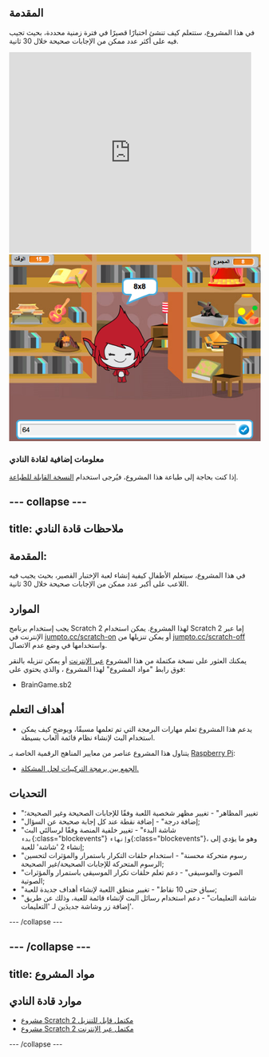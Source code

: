 ## المقدمة

في هذا المشروع، ستتعلم كيف تنشئ اختبارًا قصيرًا في فترة زمنية محددة، بحيث تجيب فيه على أكثر عدد ممكن من الإجابات صحيحة خلال 30 ثانية.

<div class="scratch-preview">
  <iframe allowtransparency="true" width="485" height="402" src="https://scratch.mit.edu/projects/embed/42225768/?autostart=false" frameborder="0"></iframe>
  <img src="images/brain-final.png">
</div>

### معلومات إضافية لقادة النادي

إذا كنت بحاجة إلى طباعة هذا المشروع، فيُرجى استخدام [النسخة القابلة للطباعة](https://projects.raspberrypi.org/en/projects/brain-game/print).

## \--- collapse \---

## title: ملاحظات قادة النادي

## المقدمة:

في هذا المشروع، سيتعلم الأطفال كيفية إنشاء لعبة الإختبار القصير، بحيث يجيب فيه اللاعب على أكبر عدد ممكن من الإجابات صحيحة خلال 30 ثانية.

## الموارد

يجب إستخدام برنامج Scratch 2 لهذا المشروع. يمكن استخدام Scratch 2 إما عبر الإنترنت في [jumpto.cc/scratch-on](http://jumpto.cc/scratch-on) أو يمكن تنزيلها من [ jumpto.cc/scratch-off ](http://jumpto.cc/scratch-off) واستخدامها في وضع عدم الاتصال.

يمكنك العثور على نسخة مكتملة من هذا المشروع [عبر الإنترنت](http://scratch.mit.edu/projects/42225768/#editor) أو يمكن تنزيله بالنقر فوق رابط "مواد المشروع" لهذا المشروع ، والذي يحتوي على:

* BrainGame.sb2

## أهداف التعلم

* يدعم هذا المشروع تعلم مهارات البرمجة التي تم تعلمها مسبقًا، ويوضح كيف يمكن استخدام البث لإنشاء نظام قائمة ألعاب بسيطة.

يتناول هذا المشروع عناصر من معايير المناهج الرقمية الخاصة بـ [Raspberry Pi](http://rpf.io/curriculum):

* [الجمع بين برمجة التركيبات لحل المشكلة.](https://www.raspberrypi.org/curriculum/programming/builder)

## التحديات

* "تغيير المظاهر" - تغيير مظهر شخصية اللعبة وفقًا للإجابات الصحيحة وغير الصحيحة؛
* "إضافة درجة" - إضافة نقطة عند كل إجابة صحيحة عن السؤال;
* "شاشة البدء" - تغيير خلفية المنصة وفقًا لرسالتَي البث `بدء`{:class="blockevents"} و`إنهاء`{:class="blockevents"}، وهو ما يؤدي إلى إنشاء 2 'شاشة' للعبة;
* "رسوم متحركة محسنة" - استخدام حلقات التكرار باستمرار والمؤثرات لتحسين الرسوم المتحركة للإجابات الصحيحة/غير الصحيحة;
* "الصوت والموسيقى" - دعم تعلم حلقات تكرار الموسيقى باستمرار والمؤثرات الصوتية;
* "سباق حتى 10 نقاط" - تغيير منطق اللعبة لإنشاء أهداف جديدة للعبة;
* "شاشة التعليمات" - دعم استخدام رسائل البث لإنشاء قائمة للعبة، وذلك عن طريق إضافة زر وشاشة جديدَين لـ 'التعليمات'.

\--- /collapse \---

## \--- /collapse \---

## title: مواد المشروع

## موارد قادة النادي

* [مشروع Scratch 2 مكتمل قابل للتنزيل](resources/BrainGame.sb2)
* [مشروع Scratch 2 مكتمل عبر الإنترنت](http://scratch.mit.edu/projects/42225768/#editor)

\--- /collapse \---